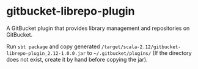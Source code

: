 gitbucket-librepo-plugin
========
A GitBucket plugin that provides library management and repositories on GitBucket.

Run `sbt package` and copy generated `/target/scala-2.12/gitbucket-librepo-plugin_2.12-1.0.0.jar` to `~/.gitbucket/plugins/` (If the directory does not exist, create it by hand before copying the jar).
